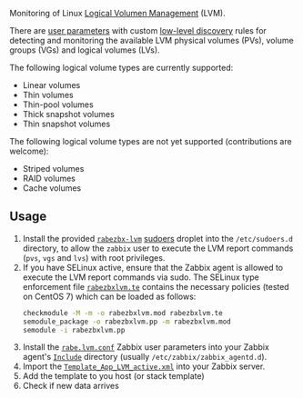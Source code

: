 Monitoring of Linux [Logical Volumen
Management](https://www.sourceware.org/lvm2/) (LVM).

There are [user parameters](#userparameters) with custom [low-level
discovery](https://www.zabbix.com/documentation/3.0/manual/discovery/low_level_discovery)
rules for detecting and monitoring the available LVM physical volumes (PVs),
volume groups (VGs) and logical volumes (LVs).

The following logical volume types are currently supported:
* Linear volumes
* Thin volumes
* Thin-pool volumes
* Thick snapshot volumes
* Thin snapshot volumes

The following logical volume types are not yet supported (contributions are
welcome):
* Striped volumes
* RAID volumes
* Cache volumes

## Usage
1. Install the provided [`rabezbx-lvm`](sudoers.d/rabezbx-lvm)
   [sudoers](https://www.sudo.ws/man/1.8.20/sudoers.man.html#SUDOERS_FILE_FORMAT)
   droplet into the `/etc/sudoers.d` directory, to allow the `zabbix` user to
   execute the LVM report commands (`pvs`, `vgs` and `lvs`) with root
   privileges.
2. If you have SELinux active, ensure that the Zabbix agent is allowed to
   execute the LVM report commands via sudo. The SELinux type enforcement file
   [`rabezbxlvm.te`](selinux/rabezbxlvm.te) contains the necessary policies
   (tested on CentOS 7) which can be loaded as follows:
   ```bash
   checkmodule -M -m -o rabezbxlvm.mod rabezbxlvm.te
   semodule_package -o rabezbxlvm.pp -m rabezbxlvm.mod
   semodule -i rabezbxlvm.pp
   ```
3. Install the [`rabe.lvm.conf`](userparameters/rabe.lvm.conf) Zabbix user
   parameters into your Zabbix agent's
   [`Include`](https://www.zabbix.com/documentation/3.0/manual/appendix/config/zabbix_agentd)
   directory (usually `/etc/zabbix/zabbix_agentd.d`).
4. Import the [`Template_App_LVM_active.xml`](Template_App_LVM_active.xml) into your Zabbix server.
5. Add the template to you host (or stack template)
6. Check if new data arrives
